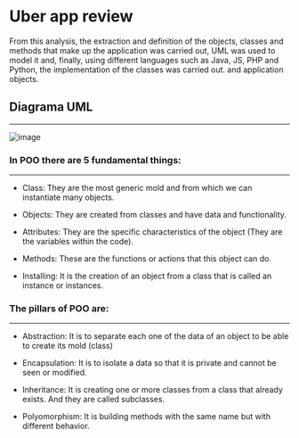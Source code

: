 # Uber app review

From this analysis, the extraction and definition of the objects, classes and methods that make up the application was carried out, UML was used to model it and, finally, using different languages such as Java, JS, PHP and Python, the implementation of the classes was carried out. and application objects.

## Diagrama UML
-------------

![image](https://user-images.githubusercontent.com/58452664/98608463-3d705c00-22b9-11eb-8a25-056563802cc0.png)

### In POO there are 5 fundamental things:
-------------

* Class: They are the most generic mold and from which we can instantiate many objects.

* Objects: They are created from classes and have data and functionality.

* Attributes: They are the specific characteristics of the object (They are the variables within the code).

* Methods: These are the functions or actions that this object can do.

* Installing: It is the creation of an object from a class that is called an instance or instances.

### The pillars of POO are:
-------------

* Abstraction: It is to separate each one of the data of an object to be able to create its mold (class)

* Encapsulation: It is to isolate a data so that it is private and cannot be seen or modified.

* Inheritance: It is creating one or more classes from a class that already exists. And they are called subclasses.

* Polyomorphism: It is building methods with the same name but with different behavior.


